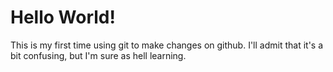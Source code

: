 # Hello World!

This is my first time using git to make changes on github. I'll admit that it's a bit confusing, but I'm sure as hell learning.
